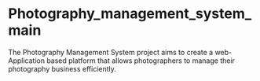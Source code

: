 # Photography_management_system_main
 The Photography Management System project aims to create a web-Application  based platform that allows photographers to manage their photography business  efficiently.
